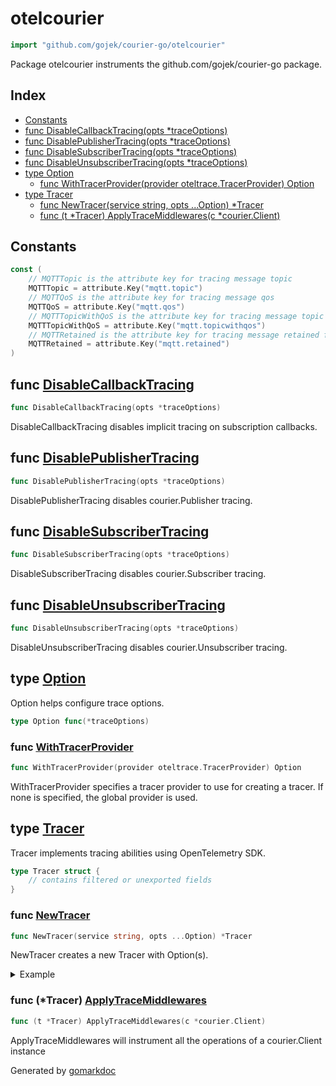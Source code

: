 <!-- Code generated by gomarkdoc. DO NOT EDIT -->

# otelcourier

```go
import "github.com/gojek/courier-go/otelcourier"
```

Package otelcourier instruments the github.com/gojek/courier\-go package.

## Index

- [Constants](<#constants>)
- [func DisableCallbackTracing(opts *traceOptions)](<#func-disablecallbacktracing>)
- [func DisablePublisherTracing(opts *traceOptions)](<#func-disablepublishertracing>)
- [func DisableSubscriberTracing(opts *traceOptions)](<#func-disablesubscribertracing>)
- [func DisableUnsubscriberTracing(opts *traceOptions)](<#func-disableunsubscribertracing>)
- [type Option](<#type-option>)
  - [func WithTracerProvider(provider oteltrace.TracerProvider) Option](<#func-withtracerprovider>)
- [type Tracer](<#type-tracer>)
  - [func NewTracer(service string, opts ...Option) *Tracer](<#func-newtracer>)
  - [func (t *Tracer) ApplyTraceMiddlewares(c *courier.Client)](<#func-tracer-applytracemiddlewares>)


## Constants

```go
const (
    // MQTTTopic is the attribute key for tracing message topic
    MQTTTopic = attribute.Key("mqtt.topic")
    // MQTTQoS is the attribute key for tracing message qos
    MQTTQoS = attribute.Key("mqtt.qos")
    // MQTTTopicWithQoS is the attribute key for tracing message topic and qos together
    MQTTTopicWithQoS = attribute.Key("mqtt.topicwithqos")
    // MQTTRetained is the attribute key for tracing message retained flag
    MQTTRetained = attribute.Key("mqtt.retained")
)
```

## func [DisableCallbackTracing](<https://github.com/gojek/courier-go/blob/main/otelcourier/options.go#L43>)

```go
func DisableCallbackTracing(opts *traceOptions)
```

DisableCallbackTracing disables implicit tracing on subscription callbacks.

## func [DisablePublisherTracing](<https://github.com/gojek/courier-go/blob/main/otelcourier/options.go#L48>)

```go
func DisablePublisherTracing(opts *traceOptions)
```

DisablePublisherTracing disables courier.Publisher tracing.

## func [DisableSubscriberTracing](<https://github.com/gojek/courier-go/blob/main/otelcourier/options.go#L53>)

```go
func DisableSubscriberTracing(opts *traceOptions)
```

DisableSubscriberTracing disables courier.Subscriber tracing.

## func [DisableUnsubscriberTracing](<https://github.com/gojek/courier-go/blob/main/otelcourier/options.go#L58>)

```go
func DisableUnsubscriberTracing(opts *traceOptions)
```

DisableUnsubscriberTracing disables courier.Unsubscriber tracing.

## type [Option](<https://github.com/gojek/courier-go/blob/main/otelcourier/options.go#L25>)

Option helps configure trace options.

```go
type Option func(*traceOptions)
```

### func [WithTracerProvider](<https://github.com/gojek/courier-go/blob/main/otelcourier/options.go#L36>)

```go
func WithTracerProvider(provider oteltrace.TracerProvider) Option
```

WithTracerProvider specifies a tracer provider to use for creating a tracer. If none is specified, the global provider is used.

## type [Tracer](<https://github.com/gojek/courier-go/blob/main/otelcourier/trace.go#L14-L18>)

Tracer implements tracing abilities using OpenTelemetry SDK.

```go
type Tracer struct {
    // contains filtered or unexported fields
}
```

### func [NewTracer](<https://github.com/gojek/courier-go/blob/main/otelcourier/trace.go#L21>)

```go
func NewTracer(service string, opts ...Option) *Tracer
```

NewTracer creates a new Tracer with Option\(s\).

<details><summary>Example</summary>
<p>

```go
package main

import (
	"context"
	courier "github.com/gojek/courier-go"
	"github.com/gojek/courier-go/otelcourier"
	"go.opentelemetry.io/otel"
	"go.opentelemetry.io/otel/sdk/trace"
	"os"
	"os/signal"
	"syscall"
)

func main() {
	tp := trace.NewTracerProvider()
	defer tp.Shutdown(context.Background())

	otel.SetTracerProvider(tp)

	c, _ := courier.NewClient()
	otelcourier.NewTracer("service-name").ApplyTraceMiddlewares(c)

	if err := c.Start(); err != nil {
		panic(err)
	}

	stopCh := make(chan os.Signal, 1)
	signal.Notify(stopCh, []os.Signal{os.Interrupt, syscall.SIGTERM}...)

	if err := c.Publish(
		context.Background(), "test-topic", "message", courier.QOSOne); err != nil {
		panic(err)
	}
	<-stopCh

	c.Stop()
}
```

</p>
</details>

### func \(\*Tracer\) [ApplyTraceMiddlewares](<https://github.com/gojek/courier-go/blob/main/otelcourier/trace.go#L41>)

```go
func (t *Tracer) ApplyTraceMiddlewares(c *courier.Client)
```

ApplyTraceMiddlewares will instrument all the operations of a courier.Client instance



Generated by [gomarkdoc](<https://github.com/princjef/gomarkdoc>)
